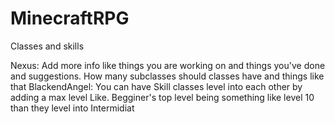 # MinecraftRPG
Classes and skills

Nexus:
Add more info like things you are working on and things you've done and suggestions.
How many subclasses should classes have and things like that
BlackendAngel:
You can have Skill classes level into each other by adding a max level Like.
Begginer's top level being something like level 10 than they level into Intermidiat
